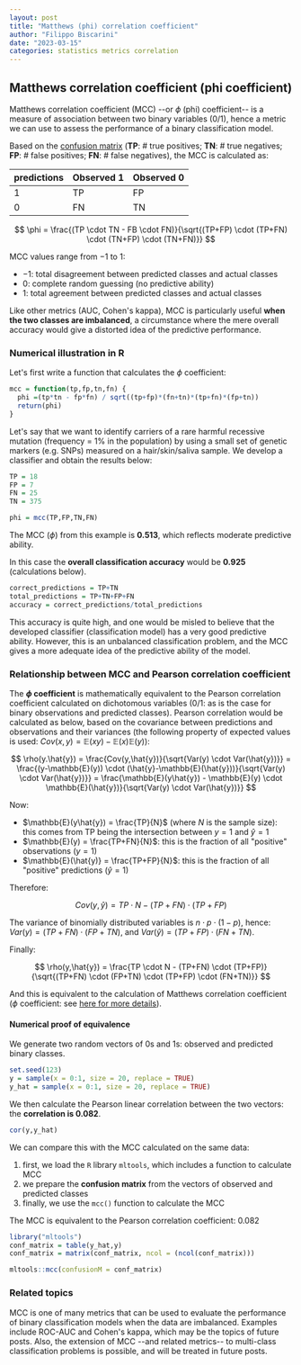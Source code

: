 ```yaml
---
layout: post
title: "Matthews (phi) correlation coefficient"
author: "Filippo Biscarini"
date: "2023-03-15"
categories: statistics metrics correlation
---
```


## Matthews correlation coefficient (phi coefficient)

Matthews correlation coefficient (MCC) --or $\phi$ (phi) coefficient-- is a measure of association between two binary variables (0/1), hence a metric we can use to assess the performance of a binary classification model.

Based on the [confusion matrix](https://en.wikipedia.org/wiki/Confusion_matrix) (**TP**: \# true positives; **TN**: \# true negatives; **FP**: \# false positives; **FN**: \# false negatives), the MCC is calculated as:

| predictions | Observed 1 | Observed 0 |
|:------------|:-----------|:-----------|
| 1           | TP         | FP         |
| 0           | FN         | TN         |

$$
\phi = \frac{(TP \cdot TN - FB \cdot FN)}{\sqrt{(TP+FP) \cdot (TP+FN) \cdot (TN+FP) \cdot (TN+FN)}}
$$

MCC values range from $-1$ to $1$:

-   $-1$: total disagreement between predicted classes and actual classes
-   $0$: complete random guessing (no predictive ability)
-   $1$: total agreement between predicted classes and actual classes

Like other metrics (AUC, Cohen's kappa), MCC is particularly useful **when the two classes are imbalanced**, a circumstance where the mere overall accuracy would give a distorted idea of the predictive performance.

### Numerical illustration in R

Let's first write a function that calculates the $\phi$ coefficient:

```r
mcc = function(tp,fp,tn,fn) {
  phi =(tp*tn - fp*fn) / sqrt((tp+fp)*(fn+tn)*(tp+fn)*(fp+tn))
  return(phi)
}
```

Let's say that we want to identify carriers of a rare harmful recessive mutation (frequency = $1\%$ in the population) by using a small set of genetic markers (e.g. SNPs) measured on a hair/skin/saliva sample. We develop a classifier and obtain the results below:

```r
TP = 18
FP = 7
FN = 25
TN = 375

phi = mcc(TP,FP,TN,FN)
```

The MCC ($\phi$) from this example is **0.513**, which reflects moderate predictive ability.

In this case the **overall classification accuracy** would be **0.925** (calculations below).

``` r
correct_predictions = TP+TN
total_predictions = TP+TN+FP+FN
accuracy = correct_predictions/total_predictions
```

This accuracy is quite high, and one would be misled to believe that the developed classifier (classification model) has a very good predictive ability. However, this is an unbalanced classification problem, and the MCC gives a more adequate idea of the predictive ability of the model.

### Relationship between MCC and Pearson correlation coefficient

The **$\phi$ coefficient** is mathematically equivalent to the Pearson correlation coefficient calculated on dichotomous variables (0/1: as is the case for binary observations and predicted classes).
Pearson correlation would be calculated as below, based on the covariance between predictions and observations and their variances (the following property of expected values is used: $Cov(x,y)=\mathbb{E}(xy) - \mathbb{E}(x)\mathbb{E}(y)$):

$$
\rho(y.\hat{y}) = \frac{Cov(y,\hat{y})}{\sqrt{Var(y) \cdot Var(\hat{y})}} = \frac{(y-\mathbb{E}(y)) \cdot (\hat{y}-\mathbb{E}(\hat{y}))}{\sqrt{Var(y) \cdot Var(\hat{y})}} = \frac{\mathbb{E}(y\hat{y}) - \mathbb{E}(y) \cdot \mathbb{E}(\hat{y})}{\sqrt{Var(y) \cdot Var(\hat{y})}}
$$

Now:

- $\mathbb{E}(y\hat{y}) = \frac{TP}{N}$ (where $N$ is the sample size): this comes from TP being the intersection between $y=1$ and $\hat{y}=1$
- $\mathbb{E}(y) = \frac{TP+FN}{N}$: this is the fraction of all "positive" observations ($y=1$)
- $\mathbb{E}(\hat{y)} = \frac{TP+FP}{N}$: this is the fraction of all "positive" predictions ($\hat{y}=1$)

Therefore:

$$
Cov(y,\hat{y}) = TP \cdot N - (TP+FN) \cdot (TP+FP)
$$

The variance of binomially distributed variables is $n \cdot p \cdot (1-p)$, hence: $Var(y) = (TP+FN) \cdot (FP+TN)$, and $Var(\hat{y}) = (TP+FP) \cdot (FN+TN)$.

Finally:

$$
\rho(y,\hat{y}) = \frac{TP \cdot N - (TP+FN) \cdot (TP+FP)}{\sqrt{(TP+FN) \cdot (FP+TN) \cdot (TP+FP) \cdot (FN+TN)}}
$$

And this is equivalent to the calculation of Matthews correlation coefficient ($\phi$ coefficient: see [here for more details](https://en.wikipedia.org/wiki/Phi_coefficient)).

#### Numerical proof of equivalence

We generate two random vectors of 0s and 1s: observed and predicted binary classes.

```r
set.seed(123)
y = sample(x = 0:1, size = 20, replace = TRUE)
y_hat = sample(x = 0:1, size = 20, replace = TRUE)
```

We then calculate the Pearson linear correlation between the two vectors: the **correlation is 0.082**.

```r
cor(y,y_hat)
```

We can compare this with the MCC calculated on the same data:

1. first, we load the `R` library `mltools`, which includes a function to calculate MCC
2. we prepare the **confusion matrix** from the vectors of observed and predicted classes
3. finally, we use the `mcc()` function to calculate the MCC

The MCC is equivalent to the Pearson correlation coefficient: 0.082

```r
library("mltools")
conf_matrix = table(y_hat,y)
conf_matrix = matrix(conf_matrix, ncol = (ncol(conf_matrix)))

mltools::mcc(confusionM = conf_matrix)
```

### Related topics

MCC is one of many metrics that can be used to evaluate the performance of binary classification models when the data are imbalanced. 
Examples include ROC-AUC and Cohen's kappa, which may be the topics of future posts.
Also, the extension of MCC --and related metrics-- to multi-class classification problems is possible, and will be treated in future posts.


